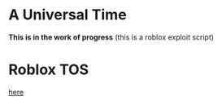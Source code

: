 # A Universal Time

**This is in the work of progress** (this is a roblox exploit script)

# Roblox TOS
[here](https://en.help.roblox.com/hc/en-us/articles/203312450-Cheating-and-Exploiting)